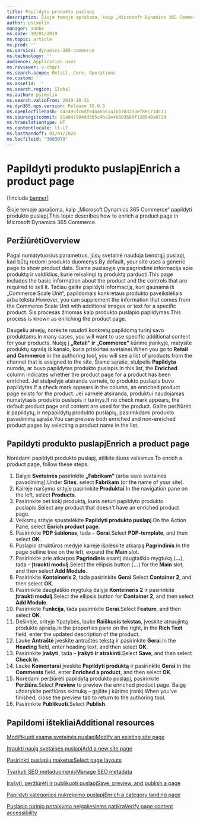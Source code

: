 ```yaml
---
title: Papildyti produkto puslapį
description: Šioje temoje aprašoma, kaip „Microsoft Dynamics 365 Commerce“ papildyti produkto puslapį.
author: psimolin
manager: annbe
ms.date: 10/01/2019
ms.topic: article
ms.prod: ''
ms.service: dynamics-365-commerce
ms.technology: ''
audience: Application user
ms.reviewer: v-chgri
ms.search.scope: Retail, Core, Operations
ms.custom: ''
ms.assetid: ''
ms.search.region: Global
ms.author: psimolin
ms.search.validFrom: 2019-10-31
ms.dyn365.ops.version: Release 10.0.5
ms.openlocfilehash: d4c495fc6dfe4aa6561a1bb703253ef8ec71dc13
ms.sourcegitcommit: 81a647904dd305c4be2e4b683689f128548a872d
ms.translationtype: HT
ms.contentlocale: lt-LT
ms.lasthandoff: 02/01/2020
ms.locfileid: "3003079"
---
```

# <a name="enrich-a-product-page"></a><span data-ttu-id="13ada-103">Papildyti produkto puslapį</span><span class="sxs-lookup"><span data-stu-id="13ada-103">Enrich a product page</span></span>


[!include [banner](includes/banner.md)]

<span data-ttu-id="13ada-104">Šioje temoje aprašoma, kaip „Microsoft Dynamics 365 Commerce“ papildyti produkto puslapį.</span><span class="sxs-lookup"><span data-stu-id="13ada-104">This topic describes how to enrich a product page in Microsoft Dynamics 365 Commerce.</span></span>

## <a name="overview"></a><span data-ttu-id="13ada-105">Peržiūrėti</span><span class="sxs-lookup"><span data-stu-id="13ada-105">Overview</span></span>

<span data-ttu-id="13ada-106">Pagal numatytuosius parametrus, jūsų svetainė naudoja bendrąjį puslapį, kad būtų rodomi produkto duomenys.</span><span class="sxs-lookup"><span data-stu-id="13ada-106">By default, your site uses a generic page to show product data.</span></span> <span data-ttu-id="13ada-107">Šiame puslapyje yra pagrindinė informacija apie produktą ir valdiklius, kurie reikalingi tą produktą parduoti.</span><span class="sxs-lookup"><span data-stu-id="13ada-107">This page includes the basic information about the product and the controls that are required to sell it.</span></span> <span data-ttu-id="13ada-108">Tačiau galite papildyti informaciją, kuri gaunama iš „Commerce Scale Unit“, papildomais konkretaus produkto paveikslėliais arba tekstu.</span><span class="sxs-lookup"><span data-stu-id="13ada-108">However, you can supplement the information that comes from the Commerce Scale Unit with additional images or text for a specific product.</span></span> <span data-ttu-id="13ada-109">Šis procesas žinomas kaip produkto puslapio papildymas.</span><span class="sxs-lookup"><span data-stu-id="13ada-109">This process is known as enriching the product page.</span></span>

<span data-ttu-id="13ada-110">Daugeliu atvejų, norėsite naudoti konkretų papildomą turinį savo produktams.</span><span class="sxs-lookup"><span data-stu-id="13ada-110">In many cases, you will want to use specific additional content for your products.</span></span> <span data-ttu-id="13ada-111">Nuėję į **„Retail“ ir „Commerce“** kūrimo įrankyje, matysite produktų sąrašą iš kanalo, kuris priskirtas svetainei.</span><span class="sxs-lookup"><span data-stu-id="13ada-111">When you go to **Retail and Commerce** in the authoring tool, you will see a list of products from the channel that is assigned to the site.</span></span> <span data-ttu-id="13ada-112">Šiame sąraše, stulpelis **Papildyta** nurodo, ar buvo papildytas produkto puslapis.</span><span class="sxs-lookup"><span data-stu-id="13ada-112">In this list, the **Enriched** column indicates whether the product page for a product has been enriched.</span></span> <span data-ttu-id="13ada-113">Jei stulpelyje atsiranda varnelė, to produkto puslapis buvo papildytas.</span><span class="sxs-lookup"><span data-stu-id="13ada-113">If a check mark appears in the column, an enriched product page exists for the product.</span></span> <span data-ttu-id="13ada-114">Jei varnelė atsiranda, produktui naudojamas numatytasis produkto puslapis ir turinys.</span><span class="sxs-lookup"><span data-stu-id="13ada-114">If no check mark appears, the default product page and content are used for the product.</span></span> <span data-ttu-id="13ada-115">Galite peržiūrėti ir papildytų, ir nepapildytų produkto puslapių, pasirinkdami produkto pavadinimą sąraše.</span><span class="sxs-lookup"><span data-stu-id="13ada-115">You can preview both enriched and non-enriched product pages by selecting a product name in the list.</span></span>

## <a name="enrich-a-product-page"></a><span data-ttu-id="13ada-116">Papildyti produkto puslapį</span><span class="sxs-lookup"><span data-stu-id="13ada-116">Enrich a product page</span></span>

<span data-ttu-id="13ada-117">Norėdami papildyti produkto puslapį, atlikite šiuos veiksmus.</span><span class="sxs-lookup"><span data-stu-id="13ada-117">To enrich a product page, follow these steps.</span></span>

1. <span data-ttu-id="13ada-118">Dalyje **Svetainės** pasirinkite **„Fabrikam“** (arba savo svetainės pavadinimą).</span><span class="sxs-lookup"><span data-stu-id="13ada-118">Under **Sites**, select **Fabrikam** (or the name of your site).</span></span>
1. <span data-ttu-id="13ada-119">Kairėje naršymo srityje pasirinkite **Produktai**.</span><span class="sxs-lookup"><span data-stu-id="13ada-119">In the navigation pane on the left, select **Products**.</span></span>
1. <span data-ttu-id="13ada-120">Pasirinkite bet kokį produktą, kuris neturi papildyto produkto puslapio.</span><span class="sxs-lookup"><span data-stu-id="13ada-120">Select any product that doesn't have an enriched product page.</span></span>
1. <span data-ttu-id="13ada-121">Veiksmų srityje spustelėkite **Papildyti produkto puslapį**.</span><span class="sxs-lookup"><span data-stu-id="13ada-121">On the Action Pane, select **Enrich product page**.</span></span>
1. <span data-ttu-id="13ada-122">Pasirinkite **PDP šablonas**, tada – **Gerai**.</span><span class="sxs-lookup"><span data-stu-id="13ada-122">Select **PDP-template**, and then select **OK**.</span></span>
1. <span data-ttu-id="13ada-123">Puslapio struktūros medyje kairėje išplėskite atkarpą **Pagrindinis**.</span><span class="sxs-lookup"><span data-stu-id="13ada-123">In the page outline tree on the left, expand the **Main** slot.</span></span>
1. <span data-ttu-id="13ada-124">Pasirinkite prie atkarpos **Pagrindinis** esantį daugtaškio mygtuką (**...**), tada – **Įtraukti modulį**.</span><span class="sxs-lookup"><span data-stu-id="13ada-124">Select the ellipsis button (**...**) for the **Main** slot, and then select **Add Module**.</span></span>
1. <span data-ttu-id="13ada-125">Pasirinkite **Konteineris 2**, tada pasirinkite **Gerai**.</span><span class="sxs-lookup"><span data-stu-id="13ada-125">Select **Container 2**, and then select **OK**.</span></span>
1. <span data-ttu-id="13ada-126">Pasirinkite daugtaškio mygtuką dalyje **Konteineris 2** ir pasirinkite **Įtraukti modulį**.</span><span class="sxs-lookup"><span data-stu-id="13ada-126">Select the ellipsis button for **Container 2**, and then select **Add Module**.</span></span>
1. <span data-ttu-id="13ada-127">Pasirinkite **Funkcija**, tada pasirinkite **Gerai**.</span><span class="sxs-lookup"><span data-stu-id="13ada-127">Select **Feature**, and then select **OK**.</span></span>
1. <span data-ttu-id="13ada-128">Dešinėje, srityje Ypatybės, lauke **Raiškusis tekstas**, įveskite atnaujintą produkto aprašą.</span><span class="sxs-lookup"><span data-stu-id="13ada-128">In the properties pane on the right, in the **Rich Text** field, enter the updated description of the product.</span></span>
1. <span data-ttu-id="13ada-129">Lauke **Antraštė** įveskite antraštės tekstą ir pasirinkite **Gerai**.</span><span class="sxs-lookup"><span data-stu-id="13ada-129">In the **Heading** field, enter heading text, and then select **OK**.</span></span>
1. <span data-ttu-id="13ada-130">Pasirinkite **Įrašyti**, tada – **Įrašyti ir atrakinti**.</span><span class="sxs-lookup"><span data-stu-id="13ada-130">Select **Save**, and then select **Check In**.</span></span>
1. <span data-ttu-id="13ada-131">Lauke **Komentarai** įveskite **Papildyti produktą** ir pasirinkite **Gerai**.</span><span class="sxs-lookup"><span data-stu-id="13ada-131">In the **Comments** field, enter **Enriched a product**, and then select **OK**.</span></span>
1. <span data-ttu-id="13ada-132">Norėdami peržiūrėti papildytą produkto puslapį, pasirinkite **Peržiūra**.</span><span class="sxs-lookup"><span data-stu-id="13ada-132">Select **Preview** to preview the enriched product page.</span></span> <span data-ttu-id="13ada-133">Baigę uždarykite peržiūros skirtuką – grįšite į kūrimo įrankį.</span><span class="sxs-lookup"><span data-stu-id="13ada-133">When you've finished, close the preview tab to return to the authoring tool.</span></span>
1. <span data-ttu-id="13ada-134">Pasirinkite **Publikuoti**.</span><span class="sxs-lookup"><span data-stu-id="13ada-134">Select **Publish**.</span></span>

## <a name="additional-resources"></a><span data-ttu-id="13ada-135">Papildomi ištekliai</span><span class="sxs-lookup"><span data-stu-id="13ada-135">Additional resources</span></span>

[<span data-ttu-id="13ada-136">Modifikuoti esamą svetainės puslapį</span><span class="sxs-lookup"><span data-stu-id="13ada-136">Modify an existing site page</span></span>](modify-existing-page.md)

[<span data-ttu-id="13ada-137">Įtraukti naują svetainės puslapį</span><span class="sxs-lookup"><span data-stu-id="13ada-137">Add a new site page</span></span>](add-new-page.md)

[<span data-ttu-id="13ada-138">Pasirinkti puslapių maketus</span><span class="sxs-lookup"><span data-stu-id="13ada-138">Select page layouts</span></span>](select-page-layouts.md)

[<span data-ttu-id="13ada-139">Tvarkyti SEO metaduomenis</span><span class="sxs-lookup"><span data-stu-id="13ada-139">Manage SEO metadata</span></span>](manage-seo-metadata.md)

[<span data-ttu-id="13ada-140">Įrašyti, peržiūrėti ir publikuoti puslapį</span><span class="sxs-lookup"><span data-stu-id="13ada-140">Save, preview, and publish a page</span></span>](save-preview-publish-page.md)

[<span data-ttu-id="13ada-141">Papildyti kategorijos nukreipimo puslapį</span><span class="sxs-lookup"><span data-stu-id="13ada-141">Enrich a category landing page</span></span>](enrich-category-page.md)

[<span data-ttu-id="13ada-142">Puslapio turinio pritaikymo neįgaliesiems patikra</span><span class="sxs-lookup"><span data-stu-id="13ada-142">Verify page content accessibility</span></span>](verify-accessibility.md)
